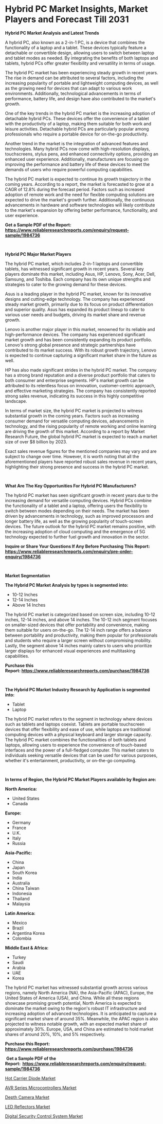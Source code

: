 <p><h1>Hybrid PC Market Insights, Market Players and Forecast Till 2031</h1></p><p><strong>Hybrid PC Market Analysis and Latest Trends</strong></p>
<p><p>A hybrid PC, also known as a 2-in-1 PC, is a device that combines the functionality of a laptop and a tablet. These devices typically feature a detachable or convertible design, allowing users to switch between laptop and tablet modes as needed. By integrating the benefits of both laptops and tablets, hybrid PCs offer greater flexibility and versatility in terms of usage.</p><p>The hybrid PC market has been experiencing steady growth in recent years. The rise in demand can be attributed to several factors, including the increasing popularity of portable and lightweight computing devices, as well as the growing need for devices that can adapt to various work environments. Additionally, technological advancements in terms of performance, battery life, and design have also contributed to the market's growth.</p><p>One of the key trends in the hybrid PC market is the increasing adoption of detachable hybrid PCs. These devices offer the convenience of a tablet with the productivity of a laptop, making them suitable for both work and leisure activities. Detachable hybrid PCs are particularly popular among professionals who require a portable device for on-the-go productivity.</p><p>Another trend in the market is the integration of advanced features and technologies. Many hybrid PCs now come with high-resolution displays, touchscreens, stylus pens, and enhanced connectivity options, providing an enhanced user experience. Additionally, manufacturers are focusing on improving the performance and battery life of these devices to meet the demands of users who require powerful computing capabilities.</p><p>The hybrid PC market is expected to continue its growth trajectory in the coming years. According to a report, the market is forecasted to grow at a CAGR of 12.8% during the forecast period. Factors such as increased adoption of remote work and the need for flexible computing solutions are expected to drive the market's growth further. Additionally, the continuous advancements in hardware and software technologies will likely contribute to the market's expansion by offering better performance, functionality, and user experience.</p></p>
<p><strong>Get a Sample PDF of the Report:&nbsp; <a href="https://www.reliableresearchreports.com/enquiry/request-sample/1984736">https://www.reliableresearchreports.com/enquiry/request-sample/1984736</a></strong></p>
<p>&nbsp;</p>
<p><strong>Hybrid PC Major Market Players</strong></p>
<p><p>The hybrid PC market, which includes 2-in-1 laptops and convertible tablets, has witnessed significant growth in recent years. Several key players dominate this market, including Asus, HP, Lenovo, Sony, Acer, Dell, Samsung, and Toshiba. Each company has its own unique strengths and strategies to cater to the growing demand for these devices.</p><p>Asus is a leading player in the hybrid PC market, known for its innovative designs and cutting-edge technology. The company has experienced steady market growth, primarily due to its focus on product differentiation and superior quality. Asus has expanded its product lineup to cater to various user needs and budgets, driving its market share and revenue growth.</p><p>Lenovo is another major player in this market, renowned for its reliable and high-performance devices. The company has experienced significant market growth and has been consistently expanding its product portfolio. Lenovo's strong global presence and strategic partnerships have contributed to its market success. With its robust growth trajectory, Lenovo is expected to continue capturing a significant market share in the future as well.</p><p>HP has also made significant strides in the hybrid PC market. The company has a strong brand reputation and a diverse product portfolio that caters to both consumer and enterprise segments. HP's market growth can be attributed to its relentless focus on innovation, customer-centric approach, and effective marketing strategies. The company has consistently reported strong sales revenue, indicating its success in this highly competitive landscape.</p><p>In terms of market size, the hybrid PC market is projected to witness substantial growth in the coming years. Factors such as increasing consumer demand for versatile computing devices, advancements in technology, and the rising popularity of remote working and online learning are driving the growth of this market. According to a report by Market Research Future, the global hybrid PC market is expected to reach a market size of over $8 billion by 2023.</p><p>Exact sales revenue figures for the mentioned companies may vary and are subject to change over time. However, it is worth noting that all the aforementioned players have reported robust sales revenue in recent years, highlighting their strong presence and success in the hybrid PC market.</p></p>
<p>&nbsp;</p>
<p><strong>What Are The Key Opportunities For Hybrid PC Manufacturers?</strong></p>
<p><p>The hybrid PC market has seen significant growth in recent years due to the increasing demand for versatile computing devices. Hybrid PCs combine the functionality of a tablet and a laptop, offering users the flexibility to switch between modes depending on their needs. The market has been driven by advancements in technology, such as improved processors and longer battery life, as well as the growing popularity of touch-screen devices. The future outlook for the hybrid PC market remains positive, with the increasing adoption of cloud computing and the emergence of 5G technology expected to further fuel growth and innovation in the sector.</p></p>
<p><strong>Inquire or Share Your Questions If Any Before Purchasing This Report: <a href="https://www.reliableresearchreports.com/enquiry/pre-order-enquiry/1984736">https://www.reliableresearchreports.com/enquiry/pre-order-enquiry/1984736</a></strong></p>
<p>&nbsp;</p>
<p><strong>Market Segmentation</strong></p>
<p><strong>The Hybrid PC Market Analysis by types is segmented into:</strong></p>
<p><ul><li>10-12 Inches</li><li>12-14 Inches</li><li>Above 14 Inches</li></ul></p>
<p><p>The hybrid PC market is categorized based on screen size, including 10-12 inches, 12-14 inches, and above 14 inches. The 10-12 inch segment focuses on smaller-sized devices that offer portability and convenience, making them suitable for users on-the-go. The 12-14 inch range offers a balance between portability and productivity, making them popular for professionals and students who require a larger screen without compromising mobility. Lastly, the segment above 14 inches mainly caters to users who prioritize larger displays for enhanced visual experiences and multitasking capabilities.</p></p>
<p><strong>Purchase this Report:&nbsp;<a href="https://www.reliableresearchreports.com/purchase/1984736">https://www.reliableresearchreports.com/purchase/1984736</a></strong></p>
<p>&nbsp;</p>
<p><strong>The Hybrid PC Market Industry Research by Application is segmented into:</strong></p>
<p><ul><li>Tablet</li><li>Laptop</li></ul></p>
<p><p>The hybrid PC market refers to the segment in technology where devices such as tablets and laptops coexist. Tablets are portable touchscreen devices that offer flexibility and ease of use, while laptops are traditional computing devices with a physical keyboard and larger storage capacity. The hybrid PC market combines the functionalities of both tablets and laptops, allowing users to experience the convenience of touch-based interfaces and the power of a full-fledged computer. This market caters to individuals seeking versatile devices that can be used for various purposes, whether it's entertainment, productivity, or on-the-go computing.</p></p>
<p>&nbsp;</p>
<p><strong>In terms of Region, the Hybrid PC Market Players available by Region are:</strong></p>
<p>
    <p> <strong> North America: </strong>
        <ul>
            <li>United States</li>
            <li>Canada</li>
        </ul>
        </p> 
    <p> <strong> Europe: </strong>
        <ul>
            <li>Germany</li>
            <li>France</li>
            <li>U.K.</li>
            <li>Italy</li>
            <li>Russia</li>
        </ul>
        </p> 
    <p> <strong> Asia-Pacific: </strong>
        <ul>
            <li>China</li>
            <li>Japan</li>
            <li>South Korea</li>
            <li>India</li>
            <li>Australia</li>
            <li>China Taiwan</li>
            <li>Indonesia</li>
            <li>Thailand</li>
            <li>Malaysia</li>
        </ul>
        </p> 
    <p> <strong> Latin America: </strong>
        <ul>
            <li>Mexico</li>
            <li>Brazil</li>
            <li>Argentina Korea</li>
            <li>Colombia</li>
        </ul>
        </p> 
    <p> <strong> Middle East & Africa: </strong>
        <ul>
            <li>Turkey</li>
            <li>Saudi</li>
            <li>Arabia</li>
            <li>UAE</li>
            <li>Korea</li>
        </ul>
    </p>
    </p>
<p><p>The hybrid PC market has witnessed substantial growth across various regions, namely North America (NA), the Asia-Pacific (APAC), Europe, the United States of America (USA), and China. While all these regions showcase promising growth potential, North America is expected to dominate the market owing to the region's robust IT infrastructure and increasing adoption of advanced technologies. It is anticipated to capture a significant market share of around 35%. Meanwhile, the APAC region is also projected to witness notable growth, with an expected market share of approximately 30%. Europe, USA, and China are estimated to hold market shares of around 20%, 10%, and 5% respectively.</p></p>
<p><strong>Purchase this Report: <a href="https://www.reliableresearchreports.com/purchase/1984736">https://www.reliableresearchreports.com/purchase/1984736</a></strong></p>
<p>&nbsp;<strong>Get a Sample PDF of the Report:&nbsp;&nbsp;<a href="https://www.reliableresearchreports.com/enquiry/request-sample/1984736">https://www.reliableresearchreports.com/enquiry/request-sample/1984736</a></strong></p>
<p><strong></strong></p>
<p><p><a href="https://github.com/zebdakicsin/Market-Research-Report-List-2/blob/main/hot-carrier-diode-market.md">Hot Carrier Diode Market</a></p><p><a href="https://github.com/melchekhinf/Market-Research-Report-List-2/blob/main/avr-series-microcontrollers-market.md">AVR Series Microcontrollers Market</a></p><p><a href="https://github.com/merzlyukov93/Market-Research-Report-List-2/blob/main/depth-camera-market.md">Depth Camera Market</a></p><p><a href="https://github.com/sofyaavrova/Market-Research-Report-List-2/blob/main/led-reflectors-market.md">LED Reflectors Market</a></p><p><a href="https://github.com/kholmovskayalyudmila/Market-Research-Report-List-2/blob/main/digital-security-control-system-market.md">Digital Security Control System Market</a></p></p>